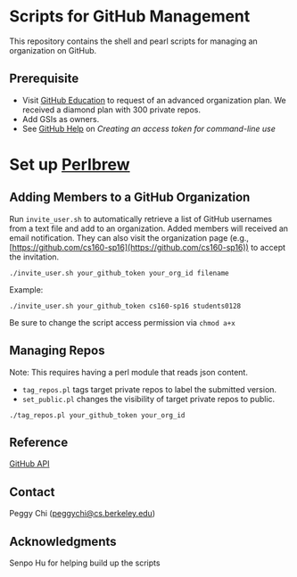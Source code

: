 # Scripts for GitHub Management

This repository contains the shell and pearl scripts for managing an organization on GitHub.

## Prerequisite

* Visit [GitHub Education](https://education.github.com/) to request of an advanced organization plan. We received a diamond plan with 300 private repos.
* Add GSIs as owners.
* See [GitHub Help](https://help.github.com/articles/creating-an-access-token-for-command-line-use/) on _Creating an access token for command-line use_
# Set up [Perlbrew](http://perlbrew.pl/)

## Adding Members to a GitHub Organization

Run `invite_user.sh` to automatically retrieve a list of GitHub usernames from a text file and add to an organization. Added members will received an email notification. They can also visit the organization page (e.g., [https://github.com/cs160-sp16](https://github.com/cs160-sp16)) to accept the invitation.

```
./invite_user.sh your_github_token your_org_id filename
```

Example:

```
./invite_user.sh your_github_token cs160-sp16 students0128
```

Be sure to change the script access permission via `chmod a+x`

## Managing Repos

Note: This requires having a perl module that reads json content.

* `tag_repos.pl` tags target private repos to label the submitted version.
* `set_public.pl` changes the visibility of target private repos to public.

```
./tag_repos.pl your_github_token your_org_id
```

## Reference

[GitHub API](https://developer.github.com/v3/)

## Contact

Peggy Chi (peggychi@cs.berkeley.edu)

## Acknowledgments

Senpo Hu for helping build up the scripts
